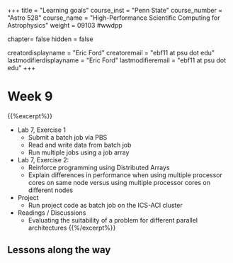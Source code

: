 +++
title = "Learning goals"
course_inst = "Penn State"
course_number = "Astro 528"
course_name = "High-Performance Scientific Computing for Astrophysics"
weight = 09103  #wwdpp

chapter= false
hidden = false

creatordisplayname = "Eric Ford"
creatoremail = "ebf11 at psu dot edu"
lastmodifierdisplayname = "Eric Ford"
lastmodifieremail = "ebf11 at psu dot edu"
+++

# Week 9

{{%excerpt%}}
- Lab 7, Exercise 1
   - Submit a batch job via PBS
   - Read and write data from batch job
   - Run multiple jobs using a job array
- Lab 7, Exercise 2:
   - Reinforce programming using Distributed Arrays
   - Explain differences in performance when using multiple processor cores on same node versus using multiple processor cores on different nodes
- Project
   - Run project code as batch job on the ICS-ACI cluster
- Readings / Discussions
   - Evaluating the suitability of a problem for different parallel architectures
{{%/excerpt%}}

## Lessons along the way
